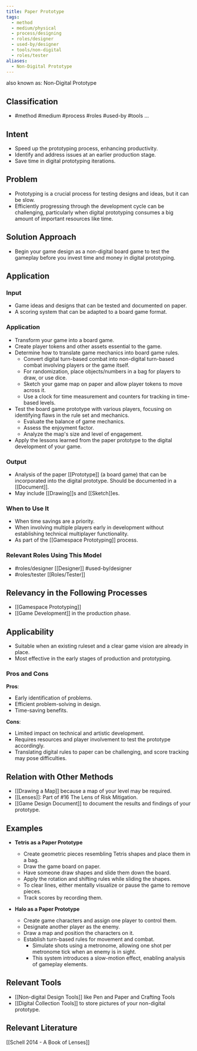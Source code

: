 ```yaml
---
title: Paper Prototype
tags:
  - method
  - medium/physical
  - process/designing
  - roles/designer
  - used-by/designer
  - tools/non-digital
  - roles/tester
aliases:
  - Non-Digital Prototype
---
```



also known as: Non-Digital Prototype

## Classification
- #method 
#medium 
#process 
#roles 
#used-by 
#tools 
...

## Intent

- Speed up the prototyping process, enhancing productivity.
- Identify and address issues at an earlier production stage.
- Save time in digital prototyping iterations.

## Problem

- Prototyping is a crucial process for testing designs and ideas, but it can be slow.
- Efficiently progressing through the development cycle can be challenging, particularly when digital prototyping consumes a big amount of important resources like time.

## Solution Approach

- Begin your game design as a non-digital board game to test the gameplay before you invest time and money in digital prototyping.

## Application

### Input

- Game ideas and designs that can be tested and documented on paper.
- A scoring system that can be adapted to a board game format.

### Application

- Transform your game into a board game.
- Create player tokens and other assets essential to the game.
- Determine how to translate game mechanics into board game rules.
    - Convert digital turn-based combat into non-digital turn-based combat involving players or the game itself.
    - For randomization, place objects/numbers in a bag for players to draw, or use dice.
    - Sketch your game map on paper and allow player tokens to move across it.
    - Use a clock for time measurement and counters for tracking in time-based levels.
- Test the board game prototype with various players, focusing on identifying flaws in the rule set and mechanics.
    - Evaluate the balance of game mechanics.
    - Assess the enjoyment factor.
    - Analyze the map's size and level of engagement.
- Apply the lessons learned from the paper prototype to the digital development of your game.

### Output

- Analysis of the paper [[Prototype]] (a board game) that can be incorporated into the digital prototype. Should be documented in a [[Document]].
- May include [[Drawing]]s and [[Sketch]]es.

### When to Use It

- When time savings are a priority.
- When involving multiple players early in development without establishing technical multiplayer functionality.
- As part of the [[Gamespace Prototyping]] process.

### Relevant Roles Using This Model

- #roles/designer [[Designer]] #used-by/designer
- #roles/tester [[Roles/Tester]]

## Relevancy in the Following Processes

- [[Gamespace Prototyping]]
- [[Game Development]] in the production phase.

## Applicability

- Suitable when an existing ruleset and a clear game vision are already in place.
- Most effective in the early stages of production and prototyping.

### Pros and Cons

**Pros**:

- Early identification of problems.
- Efficient problem-solving in design.
- Time-saving benefits.

**Cons**:

- Limited impact on technical and artistic development.
- Requires resources and player involvement to test the prototype accordingly.
- Translating digital rules to paper can be challenging, and score tracking may pose difficulties.

## Relation with Other Methods

- [[Drawing a Map]] because a map of your level may be required.
- [[Lenses]]: Part of #16 The Lens of Risk Mitigation.
- [[Game Design Document]] to document the results and findings of your prototype.

## Examples

- **Tetris as a Paper Prototype**
    
    - Create geometric pieces resembling Tetris shapes and place them in a bag.
    - Draw the game board on paper.
    - Have someone draw shapes and slide them down the board.
    - Apply the rotation and shifting rules while sliding the shapes.
    - To clear lines, either mentally visualize or pause the game to remove pieces.
    - Track scores by recording them.
      
      
- **Halo as a Paper Prototype**
    
    - Create game characters and assign one player to control them.
    - Designate another player as the enemy.
    - Draw a map and position the characters on it.
    - Establish turn-based rules for movement and combat.
        - Simulate shots using a metronome, allowing one shot per metronome tick when an enemy is in sight.
        - This system introduces a slow-motion effect, enabling analysis of gameplay elements.

## Relevant Tools

- [[Non-digital Design Tools]] like Pen and Paper and Crafting Tools
- [[Digital Collection Tools]] to store pictures of your non-digital prototype.

## Relevant Literature

[[Schell 2014 - A Book of Lenses]]